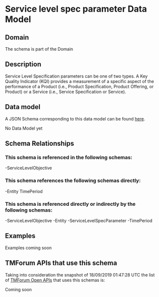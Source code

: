 # Service level spec parameter Data Model

## Domain

The  schema is part of the  Domain

## Description

Service Level Specification parameters can be one of two types. A Key Quality Indicator (KQI) 
provides a measurement of a specific aspect of the performance of a Product (i.e., Product 
Specification, Product Offering, or Product) or a Service (i.e., Service Specification or Service).

## Data model

A JSON Schema corresponding to this data model can be found
[here](https://github.com/tmforum-rand/schemas/blob/master/Service/ServiceLevelSpecParameter.schema.json).

No Data Model yet

## Schema Relationships

### This schema is referenced in the following schemas:

-ServiceLevelObjective

### This schema references the following schemas directly:

-Entity
TimePeriod

### This schema is referenced directly or indirectly by the following schemas:

-ServiceLevelObjective
-Entity
-ServiceLevelSpecParameter
-TimePeriod



## Examples

Examples coming soon

## TMForum APIs that use this schema

Taking into consideration the snapshot of 18/09/2019 01:47:28 UTC the list of [TMForum Open APIs](https://www.tmforum.org/open-apis/) that uses this schemas is:

Coming soon